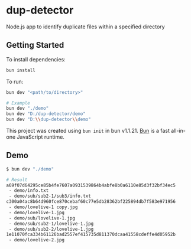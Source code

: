 # dup-detector

Node.js app to identify duplicate files within a specified directory

## Getting Started

To install dependencies:

```bash
bun install
```

To run:

```bash
bun dev "<path/to/directory>"

# Example
bun dev "./demo"
bun dev "D:/dup-detector/demo"
bun dev "D:\\dup-detector\\demo"
```

This project was created using `bun init` in bun v1.1.21. [Bun](https://bun.sh) is a fast all-in-one JavaScript runtime.

## Demo

```bash
$ bun dev "./demo"

# Result
a69f07d64295ce85b4fe7607a0931539864b4abfe8b0a6110e85d3f32bf34ec5
 - demo/info.txt
 - demo/sub/sub2-1/sub3/info.txt
c300a04ac8b64d960fce870cebaf60c77e5db28362bf225894db7f583e971956
 - demo/lovelive-1 copy.jpg
 - demo/lovelive-1.jpg
 - demo/sub/lovelive-1.jpg
 - demo/sub/sub2-1/lovelive-1.jpg
 - demo/sub/sub2-2/lovelive-1.jpg
1e11070fca334b61126bad2557ef415735d811370dcaa41558cdeffe4d05952b
 - demo/lovelive-2.jpg
```
